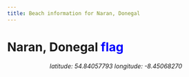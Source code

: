 ```yaml
---
title: Beach information for Naran, Donegal
---
```

# Naran, Donegal <span class="material-icons" style="color: blue;">flag</span>

<div align="center"><i>latitude: 54.84057793 longitude: -8.45068270</i></div>